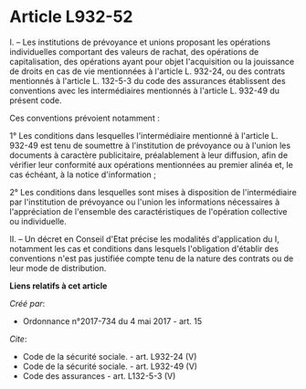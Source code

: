 # Article L932-52

I. – Les institutions de prévoyance et unions proposant les opérations individuelles comportant des valeurs de rachat, des
opérations de capitalisation, des opérations ayant pour objet l'acquisition ou la jouissance de droits en cas de vie
mentionnées à l'article L. 932-24, ou des contrats mentionnés à l'article L. 132-5-3 du code des assurances établissent des
conventions avec les intermédiaires mentionnés à l'article L. 932-49 du présent code. 

Ces conventions prévoient notamment : 

1° Les conditions dans lesquelles l'intermédiaire mentionné à l'article L. 932-49 est tenu de soumettre à l'institution de
prévoyance ou à l'union les documents à caractère publicitaire, préalablement à leur diffusion, afin de vérifier leur
conformité aux opérations mentionnées au premier alinéa et, le cas échéant, à la notice d'information ; 

2° Les conditions dans lesquelles sont mises à disposition de l'intermédiaire par l'institution de prévoyance ou l'union les
informations nécessaires à l'appréciation de l'ensemble des caractéristiques de l'opération collective ou individuelle. 

II. – Un décret en Conseil d'Etat précise les modalités d'application du I, notamment les cas et conditions dans lesquels
l'obligation d'établir des conventions n'est pas justifiée compte tenu de la nature des contrats ou de leur mode de
distribution.

**Liens relatifs à cet article**

_Créé par_:

  - Ordonnance n°2017-734 du 4 mai 2017 - art. 15

_Cite_:

  - Code de la sécurité sociale. - art. L932-24 (V)
  - Code de la sécurité sociale. - art. L932-49 (V)
  - Code des assurances - art. L132-5-3 (V)
